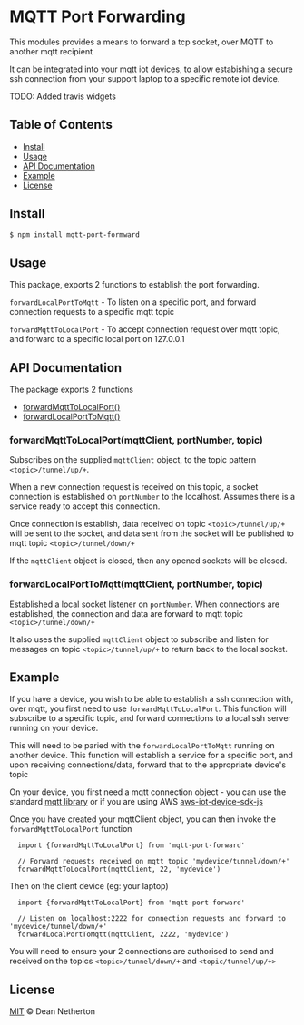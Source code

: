 # MQTT Port Forwarding

This modules provides a means to forward a tcp socket, over MQTT to another mqtt recipient

It can be integrated into your mqtt iot devices, to allow estabishing a secure ssh connection
from your support laptop to a specific remote iot device.

TODO: Added travis widgets

## Table of Contents

- [Install](#install)
- [Usage](#usage)
- [API Documentation](#api-documentation)
- [Example](#example)
- [License](#license)


## Install

```sh
$ npm install mqtt-port-formward
```

## Usage

This package, exports 2 functions to establish the port forwarding.

`forwardLocalPortToMqtt` - To listen on a specific port, and forward connection requests to a specific mqtt topic

`forwardMqttToLocalPort` - To accept connection request over mqtt topic, and forward to a specific local port on 127.0.0.1

## API Documentation

The package exports 2 functions

* [forwardMqttToLocalPort()](#forwardmqtttolocalportmqttclient-portnumber-topic)
* [forwardLocalPortToMqtt()](#forwardlocalporttomqttmqttclient-portnumber-topic)

### forwardMqttToLocalPort(mqttClient, portNumber, topic)

Subscribes on the supplied `mqttClient` object, to the topic pattern `<topic>/tunnel/up/+`.

When a new connection request is received on this topic, a socket connection is established
on `portNumber` to the localhost.  Assumes there is a service ready to accept this connection.

Once connection is establish, data received on topic `<topic>/tunnel/up/+` will be sent to
the socket, and data sent from the socket will be published to mqtt topic `<topic>/tunnel/down/+`

If the `mqttClient` object is closed, then any opened sockets will be closed.

### forwardLocalPortToMqtt(mqttClient, portNumber, topic)

Established a local socket listener on `portNumber`.  When connections are established,
the connection and data are forward to mqtt topic `<topic>/tunnel/down/+`

It also uses the supplied `mqttClient` object to subscribe and listen for messages
on topic `<topic>/tunnel/up/+` to return back to the local socket.


## Example

If you have a device, you wish to be able to establish a ssh connection with,
over mqtt, you first need to use `forwardMqttToLocalPort`.  This function will subscribe
to a specific topic, and forward connections to a local ssh server running on your device.

This will need to be paried with the `forwardLocalPortToMqtt` running on another device.  This function
will establish a service for a specific port, and upon receiving connections/data, forward that to the appropriate device's topic

On your device, you first need a mqtt connection object - you can use the standard [mqtt library](https://github.com/mqttjs/MQTT.js)
or if you are using AWS [aws-iot-device-sdk-js](https://github.com/aws/aws-iot-device-sdk-js)

Once you have created your mqttClient object, you can then invoke the `forwardMqttToLocalPort` function

```
  import {forwardMqttToLocalPort} from 'mqtt-port-forward'

  // Forward requests received on mqtt topic 'mydevice/tunnel/down/+'
  forwardMqttToLocalPort(mqttClient, 22, 'mydevice')

```

Then on the client device (eg: your laptop)

```
  import {forwardMqttToLocalPort} from 'mqtt-port-forward'

  // Listen on localhost:2222 for connection requests and forward to 'mydevice/tunnel/down/+'
  forwardLocalPortToMqtt(mqttClient, 2222, 'mydevice')
```

You will need to ensure your 2 connections are authorised to send and received on
the topics `<topic>/tunnel/down/+` and `<topic/tunnel/up/+>`


## License

[MIT](LICENSE) © Dean Netherton
